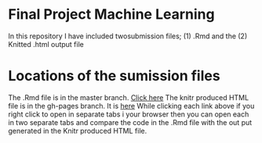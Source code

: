 # Final Project Machine Learning
In this repository I have included twosubmission files; (1) .Rmd and the (2) Knitted .html output file

# Locations of the sumission files
The .Rmd file is in the master branch. [Click here](https://github.com/jtgharp/FinalProjectMachineLearning/blob/master/MLProject.Rmd)
The knitr produced HTML file is in the gh-pages branch. It is [here](https://jtgharp.github.io/FinalProjectMachineLearning/)
While clicking each link above if you right click to open in separate tabs i your browser then you can open each in two separate tabs and compare the code in the .Rmd file with the out put generated in the Knitr produced HTML file.
